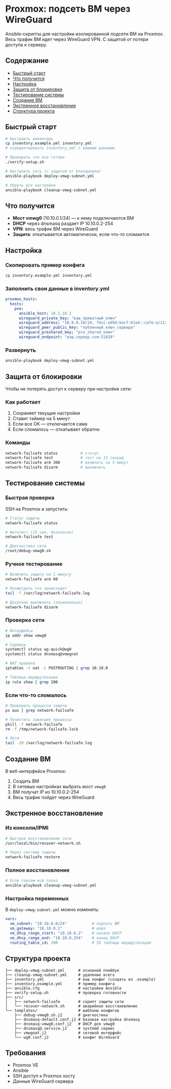 # Proxmox: подсеть ВМ через WireGuard

Ansible-скрипты для настройки изолированной подсети ВМ на Proxmox. Весь трафик ВМ идет через WireGuard VPN. С защитой от потери доступа к серверу.

## Содержание

- [Быстрый старт](#быстрый-старт)
- [Что получится](#что-получится)
- [Настройка](#настройка)
- [Защита от блокировки](#защита-от-блокировки)
- [Тестирование системы](#тестирование-системы)
- [Создание ВМ](#создание-вм)
- [Экстренное восстановление](#экстренное-восстановление)
- [Структура проекта](#структура-проекта)

## Быстрый старт

```bash
# Настроить инвентарь
cp inventory.example.yml inventory.yml
# отредактировать inventory.yml с вашими данными

# Проверить что все готово
./verify-setup.sh

# Настроить сеть (с защитой от блокировки)
ansible-playbook deploy-vmwg-subnet.yml

# Убрать все настройки
ansible-playbook cleanup-vmwg-subnet.yml
```

## Что получится

- **Мост vmwg0** (10.10.0.1/24) — к нему подключаются ВМ
- **DHCP** через dnsmasq раздает IP 10.10.0.2-254  
- **VPN**: весь трафик ВМ через WireGuard
- **Защита**: откатывается автоматически, если что-то сломается

## Настройка

### Скопировать пример конфига

```bash
cp inventory.example.yml inventory.yml
```

### Заполнить свои данные в inventory.yml

```yaml
proxmox_hosts:
  hosts:
    pve:
      ansible_host: 10.1.10.1
      wireguard_private_key: "ваш_приватный_ключ"
      wireguard_address: "10.8.0.10/24, fdcc:ad94:bacf:61a4::cafe:a/112"
      wireguard_peer_public_key: "публичный_ключ_сервера"
      wireguard_preshared_key: "pre_shared_ключ"
      wireguard_endpoint: "ваш.сервер.com:51820"
```

### Развернуть

```bash
ansible-playbook deploy-vmwg-subnet.yml
```

## Защита от блокировки

Чтобы не потерять доступ к серверу при настройке сети:

### Как работает

1. Сохраняет текущие настройки
2. Ставит таймер на 5 минут  
3. Если все ОК — отключается сама
4. Если сломалось — откатывает обратно

### Команды

```bash
network-failsafe status          # статус
network-failsafe test            # тест на 15 секунд
network-failsafe arm 300         # включить на 5 минут
network-failsafe disarm          # выключить
```

## Тестирование системы

### Быстрая проверка

SSH на Proxmox и запустить:

```bash
# Статус защиты
network-failsafe status

# Автотест (15 сек, безопасно)
network-failsafe test

# Диагностика сети
/root/debug-vmwg0.sh
```

### Ручное тестирование

```bash
# Включить защиту на 1 минуту
network-failsafe arm 60

# Посмотреть что происходит
tail -f /var/log/network-failsafe.log

# Досрочно выключить (опционально)
network-failsafe disarm
```

### Проверка сети

```bash
# Интерфейсы
ip addr show vmwg0

# Сервисы  
systemctl status wg-quick@wg0
systemctl status dnsmasq@vmwgnat

# NAT правила
iptables -t nat -L POSTROUTING | grep 10.10.0

# Таблица маршрутизации
ip rule show | grep 200
```

### Если что-то сломалось

```bash
# Проверить процессы защиты
ps aux | grep network-failsafe

# Почистить зависшие процессы
pkill -f network-failsafe
rm -f /tmp/network-failsafe.lock

# Логи
tail -20 /var/log/network-failsafe.log
```

## Создание ВМ

В веб-интерфейсе Proxmox:

1. Создать ВМ
2. В сетевых настройках выбрать мост `vmwg0`
3. ВМ получат IP из 10.10.0.2-254
4. Весь трафик пойдет через WireGuard

## Экстренное восстановление  

### Из консоли/IPMI

```bash
# Быстрое восстановление сети
/usr/local/bin/recover-network.sh

# Через систему защиты
network-failsafe restore
```

### Полное восстановление

```bash
# Если совсем всё плохо
ansible-playbook cleanup-vmwg-subnet.yml
```

### Настройка переменных

В `deploy-vmwg-subnet.yml` можно изменить:

```yaml
vars:
  vm_subnet: "10.10.0.0/24"           # подсеть ВМ
  vm_gateway: "10.10.0.1"             # шлюз  
  vm_dhcp_range_start: "10.10.0.2"    # начало DHCP
  vm_dhcp_range_end: "10.10.0.254"    # конец DHCP
  routing_table_id: 200               # ID таблицы маршрутизации
```

## Структура проекта

```text
├── deploy-vmwg-subnet.yml      # основной плейбук
├── cleanup-vmwg-subnet.yml     # удаление всего
├── inventory.yml               # ваш конфиг (создать из .example)
├── inventory.example.yml       # пример конфига
├── ansible.cfg                 # настройки Ansible
├── verify-setup.sh             # проверка готовности
├── src/
│   ├── network-failsafe        # скрипт защиты сети
│   └── recover-network.sh      # аварийное восстановление
└── templates/                  # шаблоны конфигов
    ├── debug-vmwg0.sh.j2       # диагностика
    ├── dnsmasq-default.conf.j2 # базовая настройка dnsmasq
    ├── dnsmasq-vmwg0.conf.j2   # DHCP для vmwg0
    ├── dnsmasq@.service.j2     # systemd сервис
    ├── vmwgnat.j2              # сетевой интерфейс
    └── wg0.conf.j2             # конфиг WireGuard
```

## Требования

- Proxmox VE
- Ansible
- SSH доступ к Proxmox хосту
- Данные WireGuard сервера
